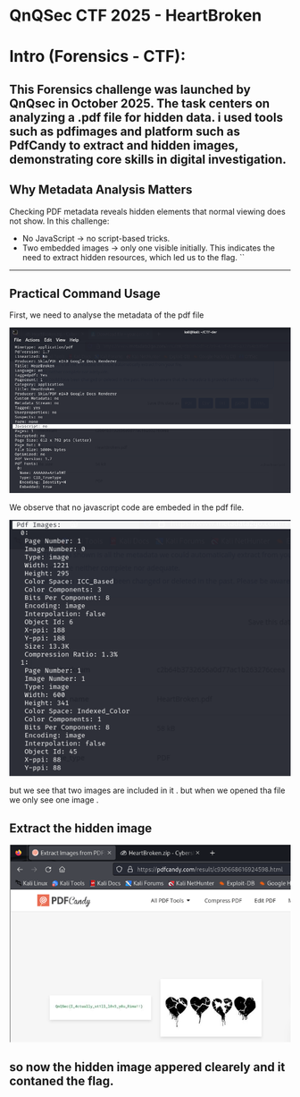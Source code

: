 # QnQSec CTF 2025 - HeartBroken

# Intro (Forensics - CTF):

This Forensics challenge was launched by QnQsec in October 2025. The task centers on analyzing a .pdf file for hidden data. i used tools such as **pdfimages** and platform such as **PdfCandy**  to extract and hidden images, demonstrating core skills in digital investigation.
---

## Why Metadata Analysis Matters
Checking PDF metadata reveals hidden elements that normal viewing does not show. In this challenge:
- No JavaScript → no script-based tricks.
- Two embedded images → only one visible initially.
This indicates the need to extract hidden resources, which led us to the flag.
``
---

## Practical Command Usage
First, we need to analyse the metadata of the pdf file

<p><align="center">
  <img src="./images/image1-1.png" alt="Layer 3" width="700">
</p>

We observe that no javascript code are embeded in the pdf file.


<p><align="center">
  <img src="./images/image2-2.png" alt="Layer 3" width="700">
</p>

but we see that two images are included in it . but when we opened tha file we only see one image .

## Extract the hidden image


<p><align="center">
  <img src="./images/image3-3.png" alt="Layer 3" width="700">
</p>

so now the hidden image appered clearely and it contaned the flag.
---
